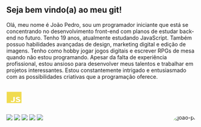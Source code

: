 ## Seja bem vindo(a) ao meu git!

Olá, meu nome é João Pedro, sou um programador iniciante que está se concentrando no desenvolvimento front-end com planos de estudar back-end no futuro. Tenho 19 anos, atualmente estudando JavaScript. Também possuo habilidades avançadas de design, marketing digital e edição de imagens. Tenho como hobby jogar jogos digitais e escrever RPGs de mesa quando não estou programando. Apesar da falta de experiência profissional, estou ansioso para desenvolver meus talentos e trabalhar em projetos interessantes. Estou constantemente intrigado e entusiasmado com as possibilidades criativas que a programação oferece.

<div style="display: inline_block"><br>
  <img align="center" alt="Rafa-Js" height="30" width="40" src="https://raw.githubusercontent.com/devicons/devicon/master/icons/javascript/javascript-plain.svg">
</div>
  
  ##
 
<div> 
  <a href="[https://www.youtube.com/channel/UC_-uuuZbY0AAt9CViNzvc-Q](https://www.youtube.com/channel/UC4mBcH4i67Oli1CykVQm4tQ)" target="_blank"><img src="https://img.shields.io/badge/YouTube-FF0000?style=for-the-badge&logo=youtube&logoColor=white" target="_blank"></a>
  <a href="https://www.instagram.com/supraiiss/" target="_blank"><img src="https://img.shields.io/badge/-Instagram-%23E4405F?style=for-the-badge&logo=instagram&logoColor=white" target="_blank"></a>
 	<a href="https://www.twitch.tv/supraiis" target="_blank"><img src="https://img.shields.io/badge/Twitch-9146FF?style=for-the-badge&logo=twitch&logoColor=white" target="_blank"></a>
 <a href="https://discord.gg/qMGSgabu7t" target="_blank"><img src="https://img.shields.io/badge/Discord-7289DA?style=for-the-badge&logo=discord&logoColor=white" target="_blank"></a> 
  <a href = "jp_maiafonseca@hotmail.com"><img src="https://img.shields.io/badge/-Gmail-%23333?style=for-the-badge&logo=gmail&logoColor=white" target="_blank"></a>
<img align="right" alt="joao-pic" height="150x150" style="border-radius:50px;" src="https://images-ext-1.discordapp.net/external/iK0SaTRZ9puJKYvBQNop5OzvsVaf1xmnW8zwQLxzB-4/%3Fcid%3Decf05e4723k6f7g9l9wz1jenmfq4oyeb8mlv0b26uoxc9q7t%26rid%3Dgiphy.gif%26ct%3Ds/https/media3.giphy.com/media/kfPayPiTSdNZWmhyYY/giphy.gif">
  
</div>
